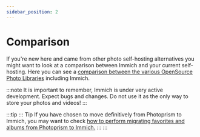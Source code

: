 ```yaml
---
sidebar_position: 2
---
```


# Comparison

If you're new here and came from other photo self-hosting alternatives you might want to look at a comparison between Immich and your current self-hosting.
Here you can see a [comparison between the various OpenSource Photo Libraries](https://meichthys.github.io/foss_photo_libraries/) including Immich.

:::note
It is important to remember, Immich is under very active development. Expect bugs and changes. Do not use it as the only way to store your photos and videos!
:::

:::tip
::: Tip
If you have chosen to move definitively from Photoprism to Immich, you may want to check [how to perform migrating favorites and albums from Photoprism to Immich.](https://github.com/immich-app/immich/discussions/4701)
:::
:::
